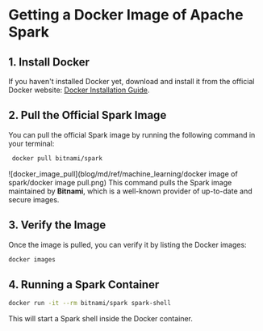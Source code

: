 # Getting a Docker Image of Apache Spark

## 1. Install Docker
If you haven't installed Docker yet, download and install it from the official Docker website: [Docker Installation Guide]((https://docs.docker.com/desktop/install/windows-install/)).

## 2. Pull the Official Spark Image
You can pull the official Spark image by running the following command in your terminal:
```bash
 docker pull bitnami/spark
```
![docker_image_pull](blog/md/ref/machine_learning/docker image of spark/docker image pull.png)
This command pulls the Spark image maintained by **Bitnami**, which is a well-known provider of up-to-date and secure images.


## 3. Verify the Image
Once the image is pulled, you can verify it by listing the Docker images:

```bash
docker images
```
## 4. Running a Spark Container
   ```bash
   docker run -it --rm bitnami/spark spark-shell
```
This will start a Spark shell inside the Docker container.
